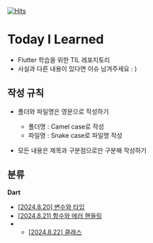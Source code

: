[![Hits](https://hits.seeyoufarm.com/api/count/incr/badge.svg?url=https%3A%2F%2Fgithub.com%2F9oHigh%2Fusket.Flutter-TIL&count_bg=%2379C83D&title_bg=%23555555&icon=&icon_color=%23E7E7E7&title=hits&edge_flat=false)](https://hits.seeyoufarm.com)
# Today I Learned
* Flutter 학습을 위한 TIL 레포지토리
* 사실과 다른 내용이 있다면 이슈 남겨주세요 : )

## 작성 규칙
* 폴더와 파일명은 영문으로 작성하기
  * 폴더명 : Camel case로 작성
  * 파일명 : Snake case로 파일명 작성

* 모든 내용은 제목과 구분점으로만 구분해 작성하기

## 분류

**Dart**
* [[2024.8.20] 변수와 타입](https://github.com/9oHigh/usket.Flutter-TIL/blob/main/Dart/variable_and_type.md)
* [[2024.8.21] 함수와 에러 핸들링](https://github.com/9oHigh/usket.Flutter-TIL/blob/main/Dart/function_and_error_handling.md)
* * [[2024.8.22] 클래스](https://github.com/9oHigh/usket.Flutter-TIL/blob/main/Dart/class.md)